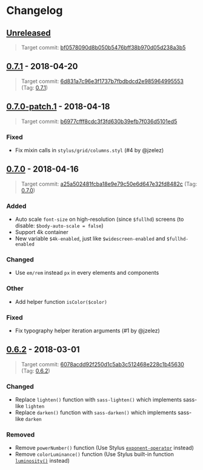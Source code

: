 Changelog
=========

[Unreleased]
------------

> Target commit:
> [bf0578090d8b050b5476bff38b970d05d238a3b5](https://github.com/jgthms/bulma/commit/bf0578090d8b050b5476bff38b970d05d238a3b5)

[0.7.1] - 2018-04-20
--------------------

> Target commit:
> [6d831a7c96e3f1737b7fbdbdcd2e985964995553](https://github.com/jgthms/bulma/commit/6d831a7c96e3f1737b7fbdbdcd2e985964995553)
> (Tag: [0.7.1](https://github.com/jgthms/bulma/releases/tag/0.7.1))

[0.7.0-patch.1] - 2018-04-18
----------------------------

> Target commit:
> [b6977cfff8cdc3f3fd630b39efb7f036d5101ed5](https://github.com/jgthms/bulma/commit/b6977cfff8cdc3f3fd630b39efb7f036d5101ed5)

### Fixed
- Fix mixin calls in `stylus/grid/columns.styl` (#4 by @jzelez)

[0.7.0] - 2018-04-16
--------------------

> Target commit:
> [a25a502481fcba18e9e79c50e6d647e32fd8482c](https://github.com/jgthms/bulma/commit/a25a502481fcba18e9e79c50e6d647e32fd8482c)
> (Tag: [0.7.0](https://github.com/jgthms/bulma/releases/tag/0.7.0))

### Added
- Auto scale `font-size` on high-resolution (since `$fullhd`) screens (to disable: `$body-auto-scale = false`)
- Support 4k container
- New variable `$4k-enabled`, just like `$widescreen-enabled` and `$fullhd-enabled`

### Changed
- Use `em/rem` instead `px` in every elements and components

### Other
- Add helper function `isColor($color)`

### Fixed
- Fix typography helper iteration arguments (#1 by @jzelez)

[0.6.2] - 2018-03-01
--------------------

> Target commit:
> [6078acdd92f250d1c5ab3c512468e228c1b45630](https://github.com/jgthms/bulma/commit/6078acdd92f250d1c5ab3c512468e228c1b45630)
> (Tag: [0.6.2](https://github.com/jgthms/bulma/releases/tag/0.6.2))

### Changed
- Replace `lighten()` function with `sass-lighten()` which implements sass-like `lighten`
- Replace `darken()` function with `sass-darken()` which implements sass-like `darken`

### Removed
- Remove `powerNumber()` function (Use Stylus [`exponent-operator`][stylus-operator-exponent] instead)
- Remove `colorLuminance()` function (Use Stylus built-in function [`luminosity()`][stylus-bifs-luminosity] instead)

[stylus-operator-exponent]: http://stylus-lang.com/docs/operators.html#exponent-
[stylus-bifs-luminosity]: http://stylus-lang.com/docs/bifs.html#luminositycolor

[Unreleased]: https://github.com/shirohana/bulma.stylus/compare/v0.7.1...dev
[0.7.1]: https://github.com/shirohana/bulma.stylus/releases/tag/v0.7.1
[0.7.0-patch.1]: https://github.com/shirohana/bulma.stylus/releases/tag/v0.7.0-patch.1
[0.7.0]: https://github.com/shirohana/bulma.stylus/releases/tag/v0.7.0
[0.6.2]: https://github.com/shirohana/bulma.stylus/releases/tag/v0.6.2
